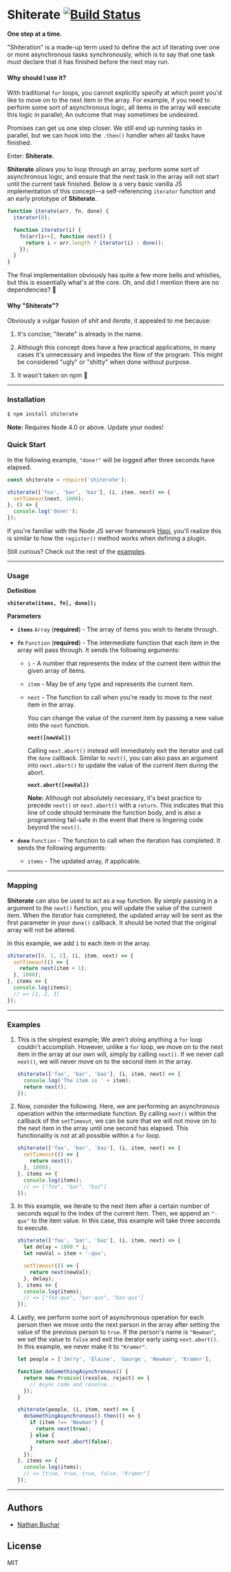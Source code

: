 Shiterate [![Build Status](https://travis-ci.org/nathanbuchar/shiterate.svg?branch=master)](https://travis-ci.org/nathanbuchar/shiterate)
=========

**One step at a time.**

"Shiteration" is a made-up term used to define the act of iterating over one or more asynchronous tasks synchronously, which is to say that one task must declare that it has finished before the next may run.


#### Why should I use it?

With traditional `for` loops, you cannot explicitly specify at which point you'd like to move on to the next item in the array. For example, if you need to perform some sort of asynchronous logic, all items in the array will execute this logic in parallel; An outcome that may sometimes be undesired.

Promises can get us one step closer. We still end up running tasks in parallel, but we can hook into the `.then()` handler when all tasks have finished.

Enter: **Shiterate**.

**Shiterate** allows you to loop through an array, perform some sort of asynchronous logic, and ensure that the next task in the array will not start until the current task finished. Below is a very basic vanilla JS implementation of this concept—a self-referencing `iterator` function and an early prototype of **Shiterate**.

```js
function iterate(arr, fn, done) {
  iterator(0);

  function iterator(i) {
    fn(arr[i++], function next() {
      return i < arr.length ? iterator(i) : done();
    });
  }
}
```

The final implementation obviously has quite a few more bells and whistles, but this is essentially what's at the core. Oh, and did I mention there are no dependencies? :clap:


#### Why "Shiterate"?

Obviously a vulgar fusion of *shit* and *iterate*, it appealed to me because:

  1. It's concise; "iterate" is already in the name.

  2. Although this concept does have a few practical applications, in many cases it's unnecessary and impedes the flow of the program. This might be considered "ugly" or "shitty" when done without purpose.

  3. It wasn't taken on npm :tada:
  
  

***



### Installation

```bash
$ npm install shiterate
```

**Note:** Requires Node 4.0 or above. Update your nodes!


### Quick Start

In the following example, `"done!"` will be logged after three seconds have elapsed.

```js
const shiterate = require('shiterate');

shiterate(['foo', 'bar', 'baz'], (i, item, next) => {
  setTimeout(next, 1000);
}, () => {
  console.log('done!');
});
```

If you're familiar with the Node JS server framework [Hapi][external_link_hapi], you'll realize this is similar to how the `register()` method works when defining a plugin.

Still curious? Check out the rest of the [examples][section_examples].



***



### Usage

**Definition**

**`shiterate(items, fn[, done]);`**


**Parameters**

* **`items`** `Array` (**required**) - The array of items you wish to iterate through.


* **`fn`** `Function` (**required**) - The intermediate function that each item in the array will pass through. It sends the following arguments:

  * `i` - A number that represents the index of the current item within the given array of items.

  * `item` - May be of any type and represents the current item.

  * `next` - The function to call when you're ready to move to the next item in the array.

    You can change the value of the current item by passing a new value into the `next` function.

    **`next([newVal])`**

    Calling `next.abort()` instead will immediately exit the iterator and call the `done` callback. Similar to `next()`, you can also pass an argument into `next.abort()` to update the value of the current item during the abort.

    **`next.abort([newVal])`**
    
    **Note:** Although not absolutely necessary, it's best practice to precede `next()` or `next.abort()` with a `return`. This indicates that this line of code should terminate the function body, and is also a programming fail-safe in the event that there is lingering code beyond the `next()`.

* **`done`** `Function` - The function to call when the iteration has completed. It sends the following arguments:

  * `items` - The updated array, if applicable.



***



### Mapping

**Shiterate** can also be used to act as a `map` function. By simply passing in a argument to the `next()` function, you will update the value of the current item. When the iterator has completed, the updated array will be sent as the first parameter in your `done()` callback. It should be noted that the original array will not be altered.

In this example, we add `1` to each item in the array.

```js
shiterate([0, 1, 2], (i, item, next) => {
  setTimeout(() => {
    return next(item + 1);
  }, 1000);
}, items => {
  console.log(items);
  // => [1, 2, 3]
});
```


***



### Examples

  1. This is the simplest example; We aren't doing anything a `for` loop couldn't accomplish. However, unlike a `for` loop, we move on to the next item in the array at our own will, simply by calling `next()`. If we never call `next()`, we will never move on to the second item in the array.

      ```js
      shiterate(['foo', 'bar', 'baz'], (i, item, next) => {
        console.log('The item is ' + item);
        return next();
      });
      ```

  2. Now, consider the following. Here, we are performing an asynchronous operation within the intermediate function. By calling `next()` within the callback of the `setTimeout`, we can be sure that we will not move on to the next item in the array until one second has elapsed. This functionality is not at all possible within a `for` loop.

      ```js
      shiterate(['foo', 'bar', 'baz'], (i, item, next) => {
        setTimeout(() => {
          return next();
        }, 1000);
      }, items => {
        console.log(items);
        // => ["foo", "bar", "baz"]
      });
      ```

  3. In this example, we iterate to the next item after a certain number of seconds equal to the index of the current item. Then, we append an `"-qux"` to the item value. In this case, this example will take three seconds to execute.

      ```js
      shiterate(['foo', 'bar', 'baz'], (i, item, next) => {
        let delay = 1000 * i;
        let newVal = item + '-qux';

        setTimeout(() => {
          return next(newVal);
        }, delay);
      }, items => {
        console.log(items);
        // => ["foo-qux", "bar-qux", "baz-qux"]
      });
      ```

  4. Lastly, we perform some sort of asynchronous operation for each person then we move onto the next person in the array after setting the value of the previous person to `true`. If the person's name is `"Newman"`, we set the value to `false` and exit the iterator early using `next.abort()`. In this example, we never make it to `"Kramer"`.

      ```js
      let people = ['Jerry', 'Elaine', 'George', 'Newman', 'Kramer'];

      function doSomethingAsynchronous() {
        return new Promise((resolve, reject) => {
          // Async code and resolve...
        });
      }

      shiterate(people, (i, item, next) => {
        doSomethingAsynchronous().then(() => {
          if (item !== 'Newman') {
            return next(true);
          } else {
            return next.abort(false);
          }
        });
      }, items => {
        console.log(items);
        // => [true, true, true, false, "Kramer"]
      });
      ```



***



Authors
-------
* [Nathan Buchar]


License
-------
MIT






[section_installation]: #installation
[section_quickStart]: #quick-start
[section_usage]: #usage
[section_mapping]: #mapping
[section_examples]: #examples
[section_authors]: #authors
[section_license]: #license

[external_link_hapi]: http://hapijs.com

[Nathan Buchar]: mailto:hello@nathanbuchar.com
